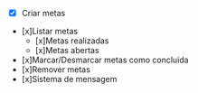 -[x] Criar metas
- [x]Listar metas
  - [x]Metas realizadas
  - [x]Metas abertas
- [x]Marcar/Desmarcar metas como concluida
- [x]Remover metas
- [x]Sistema de mensagem


